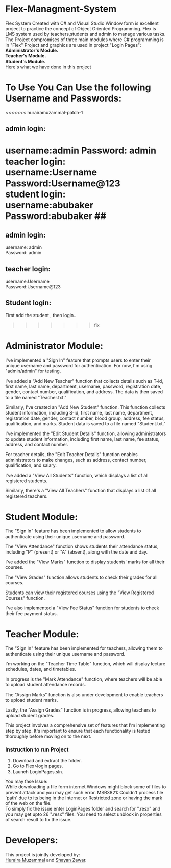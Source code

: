 # Flex-Managment-System

Flex System Created with C# and Visual Studio Window form is excellent project to practice the concept of Object Oriented Programming. Flex is LMS system used by teachers,students and admin to manage various tasks.
The Project compromises of three main modules where C# programming is in "Flex" Project and graphics are used in project "Login Pages":  
**Administrator's Module.  
Teacher's Module.  
Student's Module.**  
Here's what we have done in this project

# To Use You Can Use the following Username and Passwords:
<<<<<<< hurairamuzammal-patch-1
## admin login:  
   username:admin       Password: admin  
teacher login:  
 username:Username  Password:Username@123  
student login:  
 username:abubaker  Password:abubaker  ##
=======

## admin login:

username: admin <br/> Password: admin

## teacher login:

username:Username <br/> Password:Username@123

## Student login:

First add the student , then login..

>>>>>>> fix
# **Administrator Module:**

I've implemented a "Sign In" feature that prompts users to enter their unique username and password for authentication. For now, I'm using "admin/admin" for testing.

I've added a "Add New Teacher" function that collects details such as T-id, first name, last name, department, username, password, registration date, gender, contact number, qualification, and address. The data is then saved to a file named "Teacher.txt."

Similarly, I've created an "Add New Student" function. This function collects student information, including S-id, first name, last name, department, registration date, gender, contact number, blood group, address, fee status, qualification, and marks. Student data is saved to a file named "Student.txt."

I've implemented the "Edit Student Details" function, allowing administrators to update student information, including first name, last name, fee status, address, and contact number.

For teacher details, the "Edit Teacher Details" function enables administrators to make changes, such as address, contact number, qualification, and salary.

I've added a "View All Students" function, which displays a list of all registered students.

Similarly, there's a "View All Teachers" function that displays a list of all registered teachers.

# **Student Module:**

The "Sign In" feature has been implemented to allow students to authenticate using their unique username and password.

The "View Attendance" function shows students their attendance status, including "P" (present) or "A" (absent), along with the date and day.

I've added the "View Marks" function to display students' marks for all their courses.

The "View Grades" function allows students to check their grades for all courses.

Students can view their registered courses using the "View Registered Courses" function.

I've also implemented a "View Fee Status" function for students to check their fee payment status.

# **Teacher Module:**

The "Sign In" feature has been implemented for teachers, allowing them to authenticate using their unique username and password.

I'm working on the "Teacher Time Table" function, which will display lecture schedules, dates, and timetables.

In progress is the "Mark Attendance" function, where teachers will be able to upload student attendance records.

The "Assign Marks" function is also under development to enable teachers to upload student marks.

Lastly, the "Assign Grades" function is in progress, allowing teachers to upload student grades.

This project involves a comprehensive set of features that I'm implementing step by step. It's important to ensure that each functionality is tested thoroughly before moving on to the next.

### **Instruction to run Project**

1. Download and extract the folder.
2. Go to Flex>login pages.
3. Launch LoginPages.sln. 

You may fase Issue:   
While downloading a file form internet  Windows might block some of files to prevent attack and you may get such error.
MSB3821: Couldn't process file 'path' due to its being in the Internet or Restricted zone or having the mark of the web on the file.  
To simply fix the issue enter LoginPages folder and search for ".resx" and you may get upto 26 ".resx" files. You need to select unblock in properties of search result to fix the issue.


# Developers:

This project is jointly developed by:  
[Huraira Muzammal](https://github.com/hurairamuzammal "profile") and
[Shayan Zawar](https://github.com/SHAYANZAWAR "profile").
